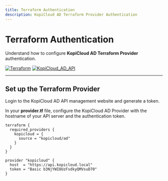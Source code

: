 ```yaml
---
title: Terraform Authentication
description: KopiCloud AD Terraform Provider Authentication
---
```


# Terraform Authentication

Understand how to configure **KopiCloud AD Terraform Provider** authentication.

[![Terraform](https://img.shields.io/badge/terraform-v1.3+-blue.svg)](https://www.terraform.io/downloads.html) [![KopiCloud_AD_API](https://img.shields.io/badge/kopiCloud_ad-v1.0+-blueviolet.svg)](https://www.kopicloud-ad-api.com)


----

## Set up the Terraform Provider

Login to the KopiCloud AD API management website and generate a token.

In your **provider.tf** file, configure the KopiCloud AD Provider with the hostname of your API server and the authentication token.

```
terraform {
  required_providers {
    kopicloud = {
      source = "kopicloud/ad"
    }
  }
}

provider "kopicloud" {
  host  = "https://api.kopicloud.local"
  token = "Basic b3NjYWI8UzFsdkyQMVsuD70"
}
```
